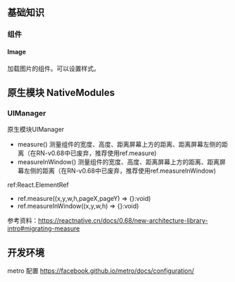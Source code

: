 ## 基础知识
### 组件 
#### Image 
加载图片的组件。可以设置样式。



## 原生模块 NativeModules
### UIManager
原生模块UIManager 
- measure() 测量组件的宽度、高度、距离屏幕上方的距离、距离屏幕左侧的距离（在RN-v0.68中已废弃，推荐使用ref.measure)
- measureInWindow() 测量组件的宽度、高度、距离屏幕上方的距离、距离屏幕左侧的距离（在RN-v0.68中已废弃，推荐使用ref.measureInWindow)

ref:React.ElementRef<typeof View> 
- ref.measure((x,y,w,h,pageX,pageY) => {}:void)
- ref.measureInWindow((x,y,w,h) => {}:void)

参考资料：https://reactnative.cn/docs/0.68/new-architecture-library-intro#migrating-measure


## 开发环境
metro 配置 https://facebook.github.io/metro/docs/configuration/
